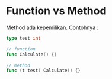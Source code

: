 # Function vs Method

Method ada kepemilikan. Contohnya :

```go
type test int

// function
func Calculate() {}

// method
func (t test) Calculate() {}
```

